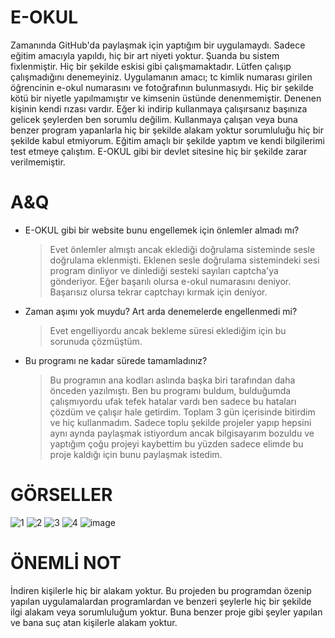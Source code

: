 # E-OKUL
Zamanında GitHub'da paylaşmak için yaptığım bir uygulamaydı. Sadece eğitim amacıyla yapıldı, hiç bir art niyeti yoktur. Şuanda bu sistem fixlenmiştir. Hiç bir şekilde eskisi gibi çalışmamaktadır. Lütfen çalışıp çalışmadığını denemeyiniz. Uygulamanın amacı; tc kimlik numarası girilen öğrencinin e-okul numarasını ve fotoğrafının bulunmasıydı. Hiç bir şekilde kötü bir niyetle yapılmamıştır ve kimsenin üstünde denenmemiştir. Denenen kişinin kendi rızası vardır. Eğer ki indirip kullanmaya çalışırsanız başınıza gelicek şeylerden ben sorumlu değilim. Kullanmaya çalışan veya buna benzer program yapanlarla hiç bir şekilde alakam yoktur sorumluluğu hiç bir şekilde kabul etmiyorum. Eğitim amaçlı bir şekilde yaptım ve kendi bilgilerimi test etmeye çalıştım. E-OKUL gibi bir devlet sitesine hiç bir şekilde zarar verilmemiştir.

# A&Q
- E-OKUL gibi bir website bunu engellemek için önlemler almadı mı?
  > Evet önlemler almıştı ancak eklediği doğrulama sisteminde sesle doğrulama eklenmişti. Eklenen sesle doğrulama sistemindeki sesi program dinliyor ve dinlediği sesteki sayıları captcha'ya gönderiyor. Eğer başarılı olursa e-okul numarasını deniyor. Başarısız olursa tekrar captchayı kırmak için deniyor.
- Zaman aşımı yok muydu? Art arda denemelerde engellenmedi mi?
  > Evet engelliyordu ancak bekleme süresi eklediğim için bu sorunuda çözmüştüm.
- Bu programı ne kadar sürede tamamladınız?
  > Bu programın ana kodları aslında başka biri tarafından daha önceden yazılmıştı. Ben bu programı buldum, bulduğumda çalışmıyordu ufak tefek hatalar vardı ben sadece bu hataları çözdüm ve çalışır hale getirdim. Toplam 3 gün içerisinde bitirdim ve hiç kullanmadım. Sadece toplu şekilde projeler yapıp hepsini aynı aynda paylaşmak istiyordum ancak bilgisayarım bozuldu ve yaptığım çoğu projeyi kaybettim bu yüzden sadece elimde bu proje kaldığı için bunu paylaşmak istedim.

# GÖRSELLER
![1](https://github.com/sanershi/eokul/assets/73155590/78736f8b-74f8-4ab2-9b3f-137a68f3ec05)
![2](https://github.com/sanershi/eokul/assets/73155590/a104cb52-4ce8-4f05-a9d4-db0fbf2ff85c)
![3](https://github.com/sanershi/eokul/assets/73155590/dfbbe9ad-ed77-45ff-9304-8541abc8ad8c)
![4](https://github.com/sanershi/eokul/assets/73155590/4dec6838-3fa8-4a7b-9b95-24de94395376)
![image](https://github.com/sanershi/eokul/assets/73155590/9d72aa2d-ce1e-4c33-bada-49eb8a83e875)

# ÖNEMLİ NOT
İndiren kişilerle hiç bir alakam yoktur. Bu projeden bu programdan özenip yapılan uygulamalardan programlardan ve benzeri şeylerle hiç bir şekilde ilgi alakam veya sorumluluğum yoktur. Buna benzer proje gibi şeyler yapılan ve bana suç atan kişilerle alakam yoktur.
